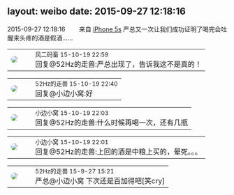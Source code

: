 layout: weibo
date: 2015-09-27 12:18:16
---
<meta name="referrer" content="no-referrer" />

2015-09-27 12:18:16  &nbsp;&nbsp;&nbsp;&nbsp;&nbsp;&nbsp; 来自 <a href="sinaweibo://customweibosource" rel="nofollow">iPhone 5s</a>
严总又一次让我们成功证明了喝完会吐醒来头疼的酒是假酒…… ​​​

<table style="width: 100%;">
  <tr>
    <td style="width: 40px;"><img style="border-radius:50%" src="https://tva3.sinaimg.cn/crop.0.0.639.639.50/6d2a6003jw8f3idy69w2gj20hs0hrt9g.jpg?KID=imgbed,tva&Expires=1624463412&ssig=hMV6x59m1G"></td>
    <td colspan="2"><small>风二码畜 15-10-19 22:59</small><br/>回复@52Hz的走兽:严总出现了，告诉我这不是真的！</td>
  </tr>
</table>

<table style="width: 100%;">
  <tr>
    <td style="width: 40px;"><img style="border-radius:50%" src="https://tva4.sinaimg.cn/crop.0.0.180.180.50/8beaf773jw1e8qgp5bmzyj2050050aa8.jpg?KID=imgbed,tva&Expires=1624463412&ssig=09fDj%2FrCMi"></td>
    <td colspan="2"><small>52Hz的走兽 15-10-19 22:40</small><br/>回复@小边小窝:好</td>
  </tr>
</table>

<table style="width: 100%;">
  <tr>
    <td style="width: 40px;"><img style="border-radius:50%" src="https://tvax1.sinaimg.cn/default/images/default_avatar_male_50.gif?KID=imgbed,tva&Expires=1624463412&ssig=5nFLN68sOu"></td>
    <td colspan="2"><small>小边小窝 15-10-19 22:03</small><br/>回复@52Hz的走兽:什么时候再喝一次，还有几瓶</td>
  </tr>
</table>

<table style="width: 100%;">
  <tr>
    <td style="width: 40px;"><img style="border-radius:50%" src="https://tvax1.sinaimg.cn/default/images/default_avatar_male_50.gif?KID=imgbed,tva&Expires=1624463412&ssig=5nFLN68sOu"></td>
    <td colspan="2"><small>小边小窝 15-10-19 22:01</small><br/>回复@52Hz的走兽:上回的酒是中粮上买的，晕死。。。</td>
  </tr>
</table>

<table style="width: 100%;">
  <tr>
    <td style="width: 40px;"><img style="border-radius:50%" src="https://tva4.sinaimg.cn/crop.0.0.180.180.50/8beaf773jw1e8qgp5bmzyj2050050aa8.jpg?KID=imgbed,tva&Expires=1624463412&ssig=09fDj%2FrCMi"></td>
    <td colspan="2"><small>52Hz的走兽 15-9-27 15:21</small><br/>严总@小边小窝 下次还是百加得吧[笑cry]</td>
  </tr>
</table>
